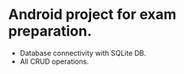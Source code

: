 # Android project for exam preparation.
- Database connectivity with SQLite DB.
- All CRUD operations.
